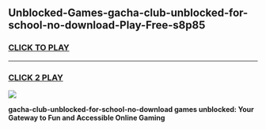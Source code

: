 
## Unblocked-Games-gacha-club-unblocked-for-school-no-download-Play-Free-s8p85
<h3>
<a href="https://premium76.site?title=gacha-club-unblocked-for-school-no-download&ref=18A1">CLICK TO PLAY</a></h3>
<hr>

<h3>
<a href="https://premium76.site?title=gacha-club-unblocked-for-school-no-download&ref=18A1">CLICK 2 PLAY</a>
  
</h3>

<a href="https://premium76.site?title=gacha-club-unblocked-for-school-no-download&ref=18A1"><img src="https://clearcache.store/games.png"></a>


**gacha-club-unblocked-for-school-no-download games unblocked: Your Gateway to Fun and Accessible Online Gaming**
